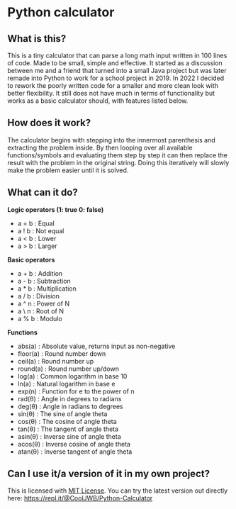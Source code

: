 # Python calculator
## What is this?
This is a tiny calculator that can parse a long math input written in 100 lines of code. Made to be small, simple and effective.
It started as a discussion between me and a friend that turned into a small Java project but was later remade into Python to work for a school project in 2019.
In 2022 I decided to rework the poorly written code for a smaller and more clean look with better flexibility.
It still does not have much in terms of functionality but works as a basic calculator should, with features listed below.

## How does it work?
The calculator begins with stepping into the innermost parenthesis and extracting the problem inside.
By then looping over all available functions/symbols and evaluating them step by step it can then replace the result with the problem in the original string.
Doing this iteratively will slowly make the problem easier until it is solved.

## What can it do?
**Logic operators (1: true 0: false)**
- a = b : Equal
- a ! b : Not equal
- a < b : Lower
- a > b : Larger

**Basic operators**
- a + b : Addition
- a - b : Subtraction
- a * b : Multiplication
- a / b : Division
- a ^ n : Power of N
- a \ n : Root of N
- a % b : Modulo

**Functions**
- abs(a) : Absolute value, returns input as non-negative
- floor(a) : Round number down
- ceil(a) : Round number up
- round(a) : Round number up/down
- log(a) : Common logarithm in base 10
- ln(a) : Natural logarithm in base e
- exp(n) : Function for e to the power of n
- rad(θ) : Angle in degrees to radians
- deg(θ) : Angle in radians to degrees
- sin(θ) : The sine of angle theta
- cos(θ) : The cosine of angle theta
- tan(θ) : The tangent of angle theta
- asin(θ) : Inverse sine of angle theta
- acos(θ) : Inverse cosine of angle theta
- atan(θ) : Inverse tangent of angle theta

## Can I use it/a version of it in my own project?
This is licensed with [MIT License](https://www.tldrlegal.com/license/mit-license).
You can try the latest version out directly here: https://repl.it/@CoolJWB/Python-Calculator